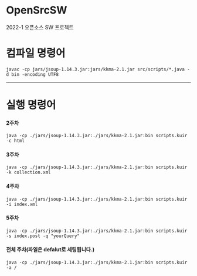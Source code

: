 # OpenSrcSW
2022-1 오픈소스 SW 프로젝트

# 컴파일 명령어
`javac -cp jars/jsoup-1.14.3.jar:jars/kkma-2.1.jar src/scripts/*.java -d bin -encoding UTF8`

---

# 실행 명령어
#### 2주차
`java -cp ./jars/jsoup-1.14.3.jar:./jars/kkma-2.1.jar:bin scripts.kuir -c html`
<br>

#### 3주차
`java -cp ./jars/jsoup-1.14.3.jar:./jars/kkma-2.1.jar:bin scripts.kuir -k collection.xml`
<br>

#### 4주차
`java -cp ./jars/jsoup-1.14.3.jar:./jars/kkma-2.1.jar:bin scripts.kuir -i index.xml`
<br>

#### 5주차

`java -cp ./jars/jsoup-1.14.3.jar:./jars/kkma-2.1.jar:bin scripts.kuir -s index.post -q "yourQuery"`
<br>



#### 전체 주차(파일은 defalut로 세팅됩니다.)
`java -cp ./jars/jsoup-1.14.3.jar:./jars/kkma-2.1.jar:bin scripts.kuir -a /`
